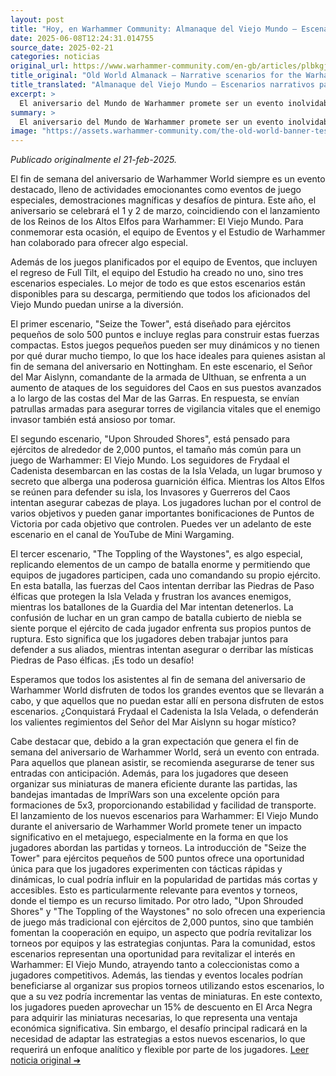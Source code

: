 ```yaml
---
layout: post
title: "Hoy, en Warhammer Community: Almanaque del Viejo Mundo – Escenarios narrativos para el aniversario del Mundo de Warhammer - Comunidad Warhammer"
date: 2025-06-08T12:24:31.014755
source_date: 2025-02-21
categories: noticias
original_url: https://www.warhammer-community.com/en-gb/articles/plbkgjgd/old-world-almanack-narrative-scenarios-for-the-warhammer-world-anniversary/
title_original: "Old World Almanack – Narrative scenarios for the Warhammer World Anniversary - Warhammer Community"
title_translated: "Almanaque del Viejo Mundo – Escenarios narrativos para el aniversario del Mundo de Warhammer - Comunidad Warhammer"
excerpt: >
  El aniversario del Mundo de Warhammer promete ser un evento inolvidable con emocionantes actividades y desafíos de pintura. Este año, el fin de semana del aniversario, que se celebra el 1 y 2 de marzo, coincide con el lanzamiento de los Reinos de los Altos Elfos para Warhammer: el Viejo Mundo. El equipo de eventos y el estudio de Warhammer han preparado tres escenarios especiales que se pueden descargar, permitiendo que todos los fanáticos del Viejo Mundo se unan a la diversión. Desde pequeñas escaramuzas hasta batallas épicas, estos escenarios ofrecen una experiencia de juego dinámica y envolvente que no querrás perderte. ¡Prepárate para sumergirte en la narrativa y defender la Isla Velada de los invasores del Caos!
summary: >
  El aniversario del Mundo de Warhammer promete ser un evento inolvidable con emocionantes actividades y desafíos de pintura. Este año, el fin de semana del aniversario, que se celebra el 1 y 2 de marzo, coincide con el lanzamiento de los Reinos de los Altos Elfos para Warhammer: el Viejo Mundo. El equipo de eventos y el estudio de Warhammer han preparado tres escenarios especiales que se pueden descargar, permitiendo que todos los fanáticos del Viejo Mundo se unan a la diversión. Desde pequeñas escaramuzas hasta batallas épicas, estos escenarios ofrecen una experiencia de juego dinámica y envolvente que no querrás perderte. ¡Prepárate para sumergirte en la narrativa y defender la Isla Velada de los invasores del Caos!
image: "https://assets.warhammer-community.com/the-old-world-banner-test.jpg"
---
```


*Publicado originalmente el 21-feb-2025.*

El fin de semana del aniversario de Warhammer World siempre es un evento destacado, lleno de actividades emocionantes como eventos de juego especiales, demostraciones magníficas y desafíos de pintura. Este año, el aniversario se celebrará el 1 y 2 de marzo, coincidiendo con el lanzamiento de los Reinos de los Altos Elfos para Warhammer: El Viejo Mundo. Para conmemorar esta ocasión, el equipo de Eventos y el Estudio de Warhammer han colaborado para ofrecer algo especial.

Además de los juegos planificados por el equipo de Eventos, que incluyen el regreso de Full Tilt, el equipo del Estudio ha creado no uno, sino tres escenarios especiales. Lo mejor de todo es que estos escenarios están disponibles para su descarga, permitiendo que todos los aficionados del Viejo Mundo puedan unirse a la diversión.

El primer escenario, "Seize the Tower", está diseñado para ejércitos pequeños de solo 500 puntos e incluye reglas para construir estas fuerzas compactas. Estos juegos pequeños pueden ser muy dinámicos y no tienen por qué durar mucho tiempo, lo que los hace ideales para quienes asistan al fin de semana del aniversario en Nottingham. En este escenario, el Señor del Mar Aislynn, comandante de la armada de Ulthuan, se enfrenta a un aumento de ataques de los seguidores del Caos en sus puestos avanzados a lo largo de las costas del Mar de las Garras. En respuesta, se envían patrullas armadas para asegurar torres de vigilancia vitales que el enemigo invasor también está ansioso por tomar.

El segundo escenario, "Upon Shrouded Shores", está pensado para ejércitos de alrededor de 2,000 puntos, el tamaño más común para un juego de Warhammer: El Viejo Mundo. Los seguidores de Frydaal el Cadenista desembarcan en las costas de la Isla Velada, un lugar brumoso y secreto que alberga una poderosa guarnición élfica. Mientras los Altos Elfos se reúnen para defender su isla, los Invasores y Guerreros del Caos intentan asegurar cabezas de playa. Los jugadores luchan por el control de varios objetivos y pueden ganar importantes bonificaciones de Puntos de Victoria por cada objetivo que controlen. Puedes ver un adelanto de este escenario en el canal de YouTube de Mini Wargaming.

El tercer escenario, "The Toppling of the Waystones", es algo especial, replicando elementos de un campo de batalla enorme y permitiendo que equipos de jugadores participen, cada uno comandando su propio ejército. En esta batalla, las fuerzas del Caos intentan derribar las Piedras de Paso élficas que protegen la Isla Velada y frustran los avances enemigos, mientras los batallones de la Guardia del Mar intentan detenerlos. La confusión de luchar en un gran campo de batalla cubierto de niebla se siente porque el ejército de cada jugador enfrenta sus propios puntos de ruptura. Esto significa que los jugadores deben trabajar juntos para defender a sus aliados, mientras intentan asegurar o derribar las místicas Piedras de Paso élficas. ¡Es todo un desafío!

Esperamos que todos los asistentes al fin de semana del aniversario de Warhammer World disfruten de todos los grandes eventos que se llevarán a cabo, y que aquellos que no puedan estar allí en persona disfruten de estos escenarios. ¿Conquistará Frydaal el Cadenista la Isla Velada, o defenderán los valientes regimientos del Señor del Mar Aislynn su hogar místico?

Cabe destacar que, debido a la gran expectación que genera el fin de semana del aniversario de Warhammer World, será un evento con entrada. Para aquellos que planean asistir, se recomienda asegurarse de tener sus entradas con anticipación. Además, para los jugadores que deseen organizar sus miniaturas de manera eficiente durante las partidas, las bandejas imantadas de ImpriWars son una excelente opción para formaciones de 5x3, proporcionando estabilidad y facilidad de transporte.
El lanzamiento de los nuevos escenarios para Warhammer: El Viejo Mundo durante el aniversario de Warhammer World promete tener un impacto significativo en el metajuego, especialmente en la forma en que los jugadores abordan las partidas y torneos. La introducción de "Seize the Tower" para ejércitos pequeños de 500 puntos ofrece una oportunidad única para que los jugadores experimenten con tácticas rápidas y dinámicas, lo cual podría influir en la popularidad de partidas más cortas y accesibles. Esto es particularmente relevante para eventos y torneos, donde el tiempo es un recurso limitado. Por otro lado, "Upon Shrouded Shores" y "The Toppling of the Waystones" no solo ofrecen una experiencia de juego más tradicional con ejércitos de 2,000 puntos, sino que también fomentan la cooperación en equipo, un aspecto que podría revitalizar los torneos por equipos y las estrategias conjuntas. Para la comunidad, estos escenarios representan una oportunidad para revitalizar el interés en Warhammer: El Viejo Mundo, atrayendo tanto a coleccionistas como a jugadores competitivos. Además, las tiendas y eventos locales podrían beneficiarse al organizar sus propios torneos utilizando estos escenarios, lo que a su vez podría incrementar las ventas de miniaturas. En este contexto, los jugadores pueden aprovechar un 15% de descuento en El Arca Negra para adquirir las miniaturas necesarias, lo que representa una ventaja económica significativa. Sin embargo, el desafío principal radicará en la necesidad de adaptar las estrategias a estos nuevos escenarios, lo que requerirá un enfoque analítico y flexible por parte de los jugadores.
[Leer noticia original ➜](https://www.warhammer-community.com/en-gb/articles/plbkgjgd/old-world-almanack-narrative-scenarios-for-the-warhammer-world-anniversary/)
